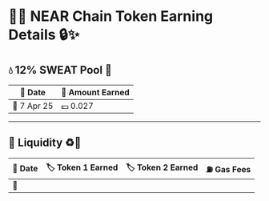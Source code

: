 # 🚀🌐 NEAR Chain Token Earning Details 🔒✨

## 💧 12% SWEAT Pool 🌊
| 📅 Date        |   💸 Amount Earned   |
|----------------|-----------------------|
| 📆     7 Apr 25        | 💵     0.027              |

---

## 🔄 Liquidity ♻️💱
| 📅 Date        | 🏷️ Token 1 Earned  | 🏷️ Token 2 Earned   | ⛽ Gas Fees       |
|----------------|---------------------|---------------------|-------------------|
| 📆             |                     |                     |                   |
